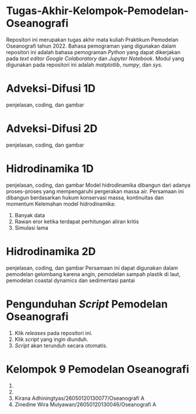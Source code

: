 # Tugas-Akhir-Kelompok-Pemodelan-Oseanografi
Repositori ini merupakan tugas akhir mata kuliah Praktikum Pemodelan Oseanografi tahun 2022. Bahasa pemograman yang digunakan dalam repositori ini adalah bahasa pemograman *Python* yang dapat dikerjakan pada *text editor Google Colaboratory* dan *Jupyter Notebook*. Modul yang digunakan pada repositori ini adalah *matplotlib*, *numpy*, dan *sys*.



# **Adveksi-Difusi 1D**
penjelasan, coding, dan gambar


# **Adveksi-Difusi 2D**
penjelasan, coding, dan gambar



# **Hidrodinamika 1D**
penjelasan, coding, dan gambar
Model hidrodinamika dibangun dari adanya proses-proses yang mempengaruhi pergerakan massa air. Persamaan ini dibangun berdasarkan hukum konservasi massa, kontinuitas dan momentum
Kelemahan model hidrodinamika:
1. Banyak data 
2. Rawan eror ketika terdapat perhitungan aliran kritis
3. Simulasi lama 


# **Hidrodinamika 2D**
penjelasan, coding, dan gambar
Persamaan ini dapat digunakan dalam pemodelan gelombang karena angin, pemodelan sampah plastik di laut, pemodelan coastal dynamics dan sedimentasi pantai



# Pengunduhan *Script* Pemodelan Oseanografi
1. Klik *releases* pada repositori ini.
2. Klik *script* yang ingin diunduh.
3. *Script* akan terunduh secara otomatis.


# **Kelompok 9 Pemodelan Oseanografi**
1.
2.
3. Kirana Adhiningtyas/26050120130077/Oseanografi A
4. Zinedine Wira Mulyawan/26050120130046/Oseanografi A

